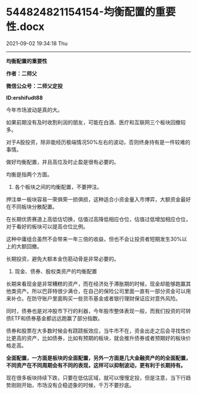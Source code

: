 # 544824821154154-均衡配置的重要性.docx

2021-09-02 19:34:18 Thu

----

__均衡配置的重要性__

__作者：二师父__

__微信公众号：二师父定投__

__ID:ershifudt88__

今年市场波动是真的大。

如果前期没有及时收割利润的朋友，可能在白酒、医疗和互联网三个板块回撤较多。

对于A股投资，除非能经历极端情况50%左右的波动，否则终身持有是一件较难的事情。

做好均衡配置，并且高位及时止盈是很有必要的。

均衡是指两个方面。

1. 各个板块之间的均衡配置，不要押注。

押注单一板块容易一荣俱荣一损俱损，这种适合小资金量入市博弈，大额资金最好在不同板块分散配置。

在长期优质赛道上高低估切换，估值过高降低相应仓位，估值过低增加相应仓位，对于看好的板块可以提高仓位比例。

这种中庸组合虽然不会带来一年三倍的收益，但也不会让投资者短期发生30%以上的大额回撤。

长期投资，避免大额本金伤筋动骨是非常必要的。

1. 现金、债券、股权类资产的均衡配置

长期来看现金是非常糟糕的资产，而在经济处于滞胀期的时候，现金却能够跑赢其他类资产。所以巴菲特很少满仓，在自己的保险公司里面一直有一部分资金可以用来补仓。在防守账户里面购买一些货币基金或者银行理财保证应对意外风险。

同时，债券也是对冲股市下行的利器，今年股市整体表现一般，而我们投资的可转债ETF和债券基金都远远跑赢了部分指数。

债券和股票在大多数时候会有跷跷板效应，当牛市不在，资金出走之后会寻找性价比更高的资产，比如债券，比如有预期的板块，就会推升债券或者预期好的板块价格走高。

__全面配置，一方面是板块的全面配置，另外一方面是几大金融资产的的全面配置，不同资产在不同周期会有不同的表现，这样可以抑制波动，更有利于长期持有。__

现在很多板块持续下跌，只要在低估区域，就可以慢慢定投，但是注意，当下行趋势刚刚开始，市场没有企稳迹象的时候，千万不要抄底。

